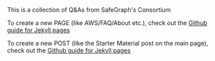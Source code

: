 This is a collection of Q&As from SafeGraph's Consortium

To create a new PAGE (like AWS/FAQ/About etc.), check out the [Github guide for Jekyll pages](https://help.github.com/en/github/working-with-github-pages/adding-content-to-your-github-pages-site-using-jekyll#adding-a-new-page-to-your-site)

To create a new POST (like the Starter Material post on the main page), check out the [Github guide for Jekyll pages](https://help.github.com/en/github/working-with-github-pages/adding-content-to-your-github-pages-site-using-jekyll#adding-a-new-post-to-your-site)

